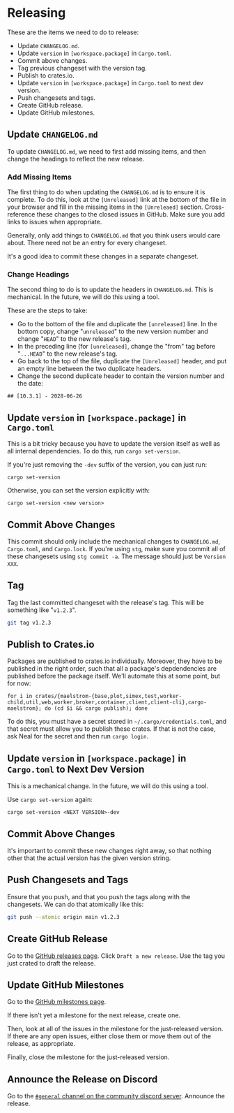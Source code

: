 # Releasing

These are the items we need to do to release:
  - Update `CHANGELOG.md`.
  - Update `version` in `[workspace.package]` in `Cargo.toml`.
  - Commit above changes.
  - Tag previous changeset with the version tag.
  - Publish to crates.io.
  - Update `version` in `[workspace.package]` in `Cargo.toml` to next dev version.
  - Push changesets and tags.
  - Create GitHub release.
  - Update GitHub milestones.

## Update `CHANGELOG.md`

To update `CHANGELOG.md`, we need to first add missing items, and then change
the headings to reflect the new release.

### Add Missing Items

The first thing to do when updating the `CHANGELOG.md` is to ensure it is complete.
To do this, look at the `[Unreleased]` link at the bottom of the file in your
browser and fill in the missing items in the `[Unreleaed]` section.
Cross-reference these changes to the closed issues in GitHub. Make sure you add
links to issues when appropriate.

Generally, only add things to `CHANGELOG.md` that you think users would care
about. There need not be an entry for every changeset.

It's a good idea to commit these changes in a separate changeset.

### Change Headings

The second thing to do is to update the headers in `CHANGELOG.md`. This is
mechanical. In the future, we will do this using a tool.

These are the steps to take:
  - Go to the bottom of the file and duplicate the `[unreleased]` line. In the
    bottom copy, change "`unreleased`" to the new version number and change
    "`HEAD`" to the new release's tag.
  - In the preceding line (for `[unreleased]`, change the "from" tag before
    "`...HEAD`" to the new release's tag.
  - Go back to the top of the file, duplicate the `[Unreleased]` header, and
    put an empty line between the two duplicate headers.
  - Change the second duplicate header to contain the version number and the
    date:
```
## [10.3.1] - 2028-06-26
```

## Update `version` in `[workspace.package]` in `Cargo.toml`

This is a bit tricky because you have to update the version itself as well as
all internal dependencies. To do this, run `cargo set-version`.

If you're just removing the `-dev` suffix of the version, you can just run:
```
cargo set-version
```

Otherwise, you can set the version explicitly with:
```
cargo set-version <new version>
```

## Commit Above Changes

This commit should only include the mechanical changes to `CHANGELOG.md`,
`Cargo.toml`, and `Cargo.lock`. If you're using `stg`, make sure you commit all
of these changesets using `stg commit -a`. The message should just be `Version
XXX`.

## Tag

Tag the last committed changeset with the release's tag. This will be something
like "`v1.2.3`".
```bash
git tag v1.2.3
```

## Publish to Crates.io

Packages are published to crates.io individually. Moreover, they have to be
published in the right order, such that all a package's depdendencies are
published before the package itself. We'll automate this at some point, but for
now:

```
for i in crates/{maelstrom-{base,plot,simex,test,worker-child,util,web,worker,broker,container,client,client-cli},cargo-maelstrom}; do (cd $i && cargo publish); done
```

To do this, you must have a secret stored in `~/.cargo/credentials.toml`, and
that secret must allow you to publish these crates. If that is not the case,
ask Neal for the secret and then run `cargo login`.

## Update `version` in `[workspace.package]` in `Cargo.toml` to Next Dev Version

This is a mechanical change. In the future, we will do this using a tool.

Use `cargo set-version` again:
```
cargo set-version <NEXT VERSION>-dev
```

## Commit Above Changes

It's important to commit these new changes right away, so that nothing other that the
actual version has the given version string.

## Push Changesets and Tags

Ensure that you push, and that you push the tags along with the changesets. We
can do that atomically like this:
```bash
git push --atomic origin main v1.2.3
```

## Create GitHub Release

Go to the [GitHub releases page](https://github.com/maelstrom-software/maelstrom/releases). Click `Draft a
new release`. Use the tag you just crated to draft the release.

## Update GitHub Milestones

Go to the [GitHub milestones page](https://github.com/maelstrom-software/maelstrom/milestones).

If there isn't yet a milestone for the next release, create one.

Then, look at all of the issues in the milestone for the just-released version.
If there are any open issues, either close them or move them out of the
release, as appropriate.

Finally, close the milestone for the just-released version.

## Announce the Release on Discord

Go to the [`#general` channel on the community discord
server](https://discord.gg/nyaGuzJr). Announce the release.
